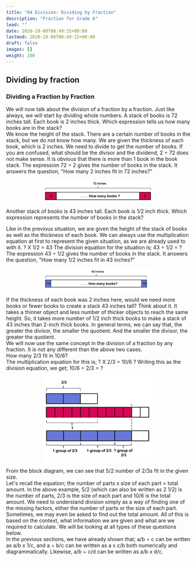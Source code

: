 ```yaml
---
title: "04 Division: Dividing by Fraction"
description: "Fraction for Grade 6"
lead: ""
date: 2020-10-06T08:49:15+00:00
lastmod: 2020-10-06T08:49:15+00:00
draft: false
images: []
weight: 100
---
```



## Dividing by fraction

### Dividing a Fraction by Fraction

We will now talk about the division of a fraction by a fraction. Just like always, we will start by dividing whole numbers. 
A stack of books is 72 inches tall. Each book is 2 inches thick. Which expression tells us how many books are in the stack?  
We know the height of the stack. There are a certain number of books in the stack, but we do not know how many. We are given the thickness of each book, which is 2 inches. We need to divide to get the number of books. If you are confused, what should be the divisor and the dividend, 2 ÷ 72 does not make sense. It is obvious that there is more than 1 book in the book stack. The expression 72 ÷ 2 gives the number of books in the stack. It answers the question, "How many 2 inches fit in 72 inches?" 

<img src ="F04-how-many-2-inch-books-in72-inches.png" width="300" style="display: block; margin: 0 auto;">
 
Another stack of books is 43 inches tall. Each book is 1/2 inch thick. Which expression represents the number of books in the stack?  

Like in the previous situation, we are given the height of the stack of books as well as the thickness of each book. We can always use the multiplication equation at first to represent the given situation, as we are already used to with it. ? X 1/2 = 43 The division equation for the situation is; 43 ÷ 1/2 = ? The expression 43 ÷ 1/2 gives the number of books in the stack. It answers the question, "How many 1/2 inches fit in 43 inches?" 

<img src ="F04-how-many-half-inch-books-in-43-inches.png" width="300" style="display: block; margin: 0 auto;">

If the thickness of each book was 2 inches here, would we need more books or fewer books to create a stack 43 inches tall? Think about it. It takes a thinner object and less number of thicker objects to reach the same height. So, it takes more number of 1/2 inch thick books to make a stack of 43 inches than 2-inch thick books. In general terms, we can say that, the greater the divisor, the smaller the quotient. And the smaller the divisor, the greater the quotient.   
We will now use the same concept in the division of a fraction by any fraction. It is not any different than the above two cases.  
How many 2/3 fit in 10/6?   
The multiplication equation for this is; ? X 2/3 = 10/6 ? Writing this as the division equation, we get; 10/6 ÷ 2/3 = ? 

<img src ="F04-how-many-2by3-fit-in-10by6.png" width="300" style="display: block; margin: 0 auto;">

From the block diagram, we can see that 5/2 number of 2/3s fit in the given size.   
Let's recall the equation; the number of parts x size of each part = total amount. 
In the above example, 5/2 (which can also be written as 2 1/2)  is the number of parts, 2/3 is the size of each part and 10/6 is the total amount. We need to understand division simply as a way of finding one of the missing factors, either the number of parts or the size of each part. Sometimes, we may even be asked to find out the total amount. All of this is based on the context, what information we are given and what are we required to calculate. We will be looking at all types of these questions below.  
In the previous sections, we have already shown that; a/b ÷ c can be written as a/b x 1/c, and a ÷ b/c can be written as a x c/b both numerically and diagrammatically. Likewise, a/b ÷ c/d can be written as a/b x d/c.